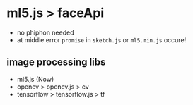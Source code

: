 # ml5.js > faceApi

* no phiphon needed 
* at middle error `promise` in `sketch.js` or `ml5.min.js` occure!



## image processing libs

* ml5.js (Now)
* opencv > opencv.js > cv
* tensorflow > tensorflow.js > tf








